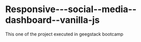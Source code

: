 # Responsive---social--media--dashboard--vanilla-js
This one of the project executed in geegstack bootcamp
